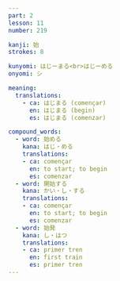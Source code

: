 ```yaml
---
part: 2
lesson: 11
number: 219

kanji: 始
strokes: 8

kunyomi: はじーまる<br>はじーめる
onyomi: シ

meaning:
  translations:
    - ca: はじまる (començar)
      en: はじまる (begin)
      es: はじまる (comenzar)

compound_words:
  - word: 始める
    kana: はじ・める
    translations:
    - ca: començar
      en: to start; to begin
      es: comenzar
  - word: 開始する
    kana: かい・し・する
    translations:
    - ca: començar
      en: to start; to begin
      es: comenzar
  - word: 始発
    kana: し・はつ
    translations:
    - ca: primer tren
      en: first train
      es: primer tren
---
```

